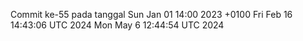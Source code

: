Commit ke-55 pada tanggal Sun Jan 01 14:00 2023 +0100
Fri Feb 16 14:43:06 UTC 2024
Mon May  6 12:44:54 UTC 2024

